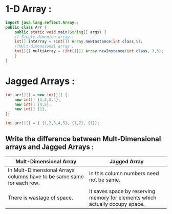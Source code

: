 
# 1-D Array : 

```java
import java.lang.reflect.Array;;
public class Arr {
    public static void main(String[] args) {
    // Single dimenion array :
    int[] intArray = (int[]) Array.newInstance(int.class,5);
    //Mult-dimensional array :
    int[][] multiArray = (int[][]) Array.newInstance(int.class, 3,5);
    }
}
```


# Jagged Arrays :

```Java
int arr[][] = new int[][] {
	new int[] {1,2,3,4},
	new int[] {4,5},
	new int[] {1},
};
```

```Java
int arr[][] = { {1,2,3,4,5}, {1,2}, {1}};
```



## Write the difference between Mult-Dimensional arrays and Jagged Arrays :

| Mult-Dimensional Array                                                | Jagged Array                                                                 |
| --------------------------------------------------------------------- | ---------------------------------------------------------------------------- |
| In Mult-Dimensional Arrays columns have to be same same for each row. | In this column numbers need not be same.                                     |
| There is wastage of space.                                            | It saves space by reserving memory for elements which actually occupy space. |
